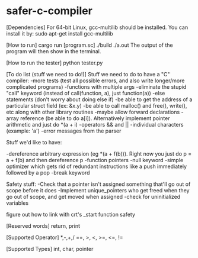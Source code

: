# safer-c-compiler

[Dependencies]
For 64-bit Linux, gcc-multilib should be installed.
You can install it by: sudo apt-get install gcc-multilib

[How to run]
cargo run [program.sc]
./build
./a.out
The output of the program will then show in the terminal.

[How to run the tester]
python tester.py

[To do list (stuff we need to do!)]
Stuff we need to do to have a "C" compiler:
-more tests (test all possible errors, and also write longer/more complicated programs)
-functions with multiple args
-eliminate the stupid "call" keyword (instead of call(function, a), just function(a))
-else statements (don't worry about doing else if)
-be able to get the address of a particular struct field (ex: &x.y)
-be able to call malloc() and free(), write(), etc along with other library routines
-maybe allow forward declarations
-array reference (be able to do a[i]). Alternatively implement pointer arithmetic and just do *(a + i)
-operators && and ||
-individual characters (example: 'a')
-error messages from the parser

Stuff we'd like to have:

-dereference arbitrary expression (eg *(a + f(b))).
Right now you just do p = a + f(b) and then dereference p
-function pointers
-null keyword
-simple optimizer which gets rid of redundant 
instructions like a push immediately followed by a pop
-break keyword

Safety stuff:
-Check that a pointer isn't assigned something that'll go out of scope before it does
-Implement unique_pointers who get freed when they go out of scope, and get moved when assigned
-check for uninitialized variables

figure out how to link with crt's _start function
safety

[Reserved words]
return, print

[Supported Operator]
*,-,+,/
==, >, <, >=, <=, !=

[Supported Types]
int, char, pointer
